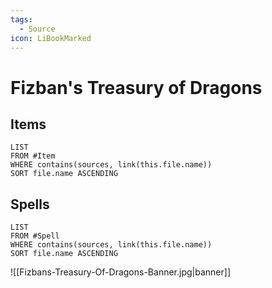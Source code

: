 ```yaml
---
tags:
  - Source
icon: LiBookMarked
---
```


# Fizban's Treasury of Dragons

## Items

```dataview
LIST
FROM #Item 
WHERE contains(sources, link(this.file.name))
SORT file.name ASCENDING
```

## Spells

```dataview
LIST
FROM #Spell
WHERE contains(sources, link(this.file.name))
SORT file.name ASCENDING
```

![[Fizbans-Treasury-Of-Dragons-Banner.jpg|banner]]
